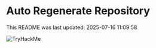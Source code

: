 # Auto Regenerate Repository

This README was last updated: 2025-07-16 11:09:58

 ![TryHackMe](https://tryhackme.com/badge/533634)